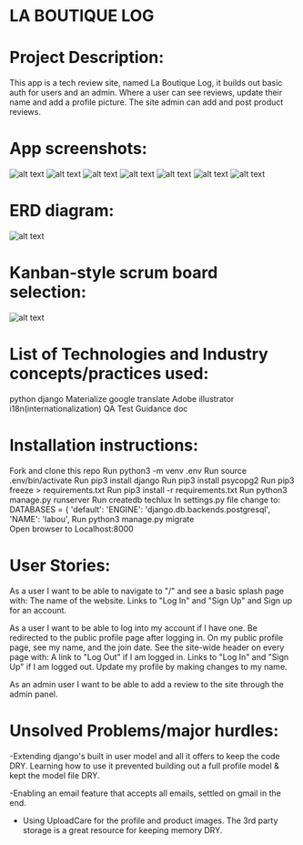 # LA BOUTIQUE LOG

# Project Description:
This app is a tech review site, named La Boutique Log, 
it builds out basic auth for users and an admin. 
Where a user can see reviews, update their 
name and add a profile picture. The site admin 
can add and post product reviews.

# App screenshots:
![alt text](main_app/static/css/Reviews_page.png)
![alt text](main_app/static/css/assets/profilePage.png)
![alt text](main_app/static/css/assets/images/LogInPage.png)
![alt text](main_app/static/css/assets/images/SignUp.png)
![alt text](main_app/static/css/assets/images/UpdateProfile.png)
![alt text](main_app/static/css/assets/images/reviewsDetals.png)
![alt text](main_app/static/css/assets/images/aboutPage.png)

# ERD diagram:
![alt text](main_app/static/css/assets/images/dbDiagram.png)

# Kanban-style scrum board selection:
![alt text](main_app/static/css/assets/images/gitProject.png)

# List of Technologies and Industry concepts/practices used:
python
django
Materialize
google translate
Adobe illustrator
i18n(internationalization) 
QA Test Guidance doc


# Installation instructions:
Fork and clone this repo
Run python3 -m venv .env
Run source .env/bin/activate
Run pip3 install django
Run pip3 install psycopg2
Run pip3 freeze > requirements.txt
Run  pip3 install -r requirements.txt
Run python3 manage.py runserver
Run createdb techlux
In settings.py file change to: DATABASES = {
    'default': 
        'ENGINE': 'django.db.backends.postgresql',
        'NAME': 'labou',
Run python3 manage.py migrate    
Open browser to Localhost:8000

# User Stories:
As a user I want to be able to navigate to "/" and see a basic splash page with:
The name of the website.
Links to "Log In" and "Sign Up" and
Sign up for an account.

As a user I want to be able to log into my account if I have one.
Be redirected to the public profile page after logging in.
On my public profile page, see my name, and the join date.
See the site-wide header on every page with:
A link to "Log Out" if I am logged in.
Links to "Log In" and "Sign Up" if I am logged out.
Update my profile by making changes to my name.

As an admin user I want to be able to add a review to the site through the admin panel.

# Unsolved Problems/major hurdles:

-Extending django's built in user model and all it offers to keep the code DRY.
Learning how to use it prevented building out a full profile model & kept the model file DRY.

-Enabling an email feature that accepts all emails, settled on gmail in the end.
- Using UploadCare for the profile and product images. The 3rd party storage is a great resource for keeping memory DRY.
